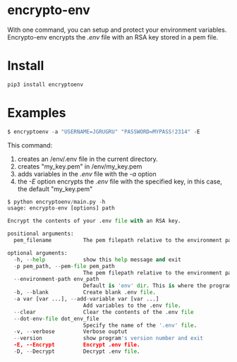 # encrypto-env
With one command, you can setup and protect your environment variables. Encrypto-env encrypts the *.env* file with an RSA key stored in a pem file. 

# Install
```python
pip3 install encryptoenv
```

# Examples
```python
$ encryptoenv -a "USERNAME=JGRUGRU" "PASSWORD=MYPASS!2314" -E
```
This command:
1. creates an /env/.env file in the current directory.
2. creates "my_key.pem" in /env/my_key.pem
3. adds variables in the *.env* file with the *-a* option
4. the *-E* option encrypts the *.env* file with the specified key, in this case, the default "my_key.pem"


```python
$ python encryptoenv/main.py -h
usage: encrypto-env [options] path

Encrypt the contents of your .env file with an RSA key.

positional arguments:
  pem_filename          The pem filepath relative to the environment path folder

optional arguments:
  -h, --help            show this help message and exit
  -p pem_path, --pem-file pem_path
                        The pem filepath relative to the environment path folder
  --environment-path env_path
                        Default is 'env' dir. This is where the program looks for the pem.
  -b, --blank           Create blank .env file.
  -a var [var ...], --add-variable var [var ...]
                        Add variables to the .env file.
  --clear               Clear the contents of the .env file
  --dot-env-file dot_env_file
                        Specify the name of the '.env' file.
  -v, --verbose         Verbose ouptut
  --version             show program's version number and exit
  -E, --Encrypt         Encrypt .env file.
  -D, --Decrypt         Decrypt .env file.
  ```